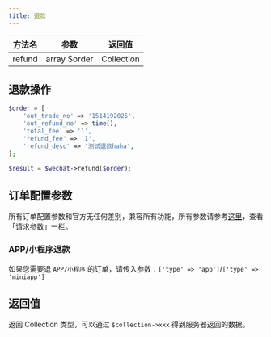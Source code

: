 ```yaml
---
title: 退款
---
```


| 方法名 | 参数 | 返回值 |
| :---: | :---: | :---: |
| refund | array $order | Collection |

## 退款操作

```PHP
$order = [
    'out_trade_no' => '1514192025',
    'out_refund_no' => time(),
    'total_fee' => '1',
    'refund_fee' => '1',
    'refund_desc' => '测试退款haha',
];

$result = $wechat->refund($order);
```


## 订单配置参数

所有订单配置参数和官方无任何差别，兼容所有功能，所有参数请参考[这里](https://pay.weixin.qq.com/wiki/doc/api/jsapi.php?chapter=9_4)，查看「请求参数」一栏。

### APP/小程序退款

如果您需要退 `APP/小程序` 的订单，请传入参数：`['type' => 'app']`/`['type' => 'miniapp']`



## 返回值

返回 Collection 类型，可以通过 `$collection->xxx` 得到服务器返回的数据。
